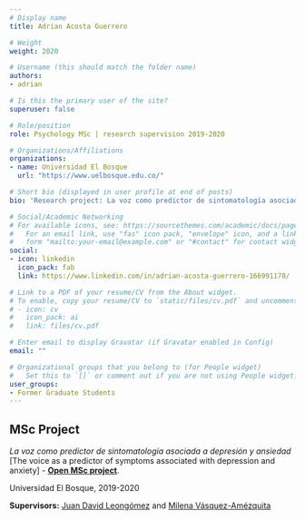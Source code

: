 ```yaml
---
# Display name
title: Adrian Acosta Guerrero

# Weight
weight: 2020

# Username (this should match the folder name)
authors:
- adrian

# Is this the primary user of the site?
superuser: false

# Role/position
role: Psychology MSc | research supervision 2019-2020

# Organizations/Affiliations
organizations:
- name: Universidad El Bosque
  url: "https://www.uelbosque.edu.co/"

# Short bio (displayed in user profile at end of posts)
bio: 'Research project: La voz como predictor de sintomatología asociada a depresión y ansiedad'

# Social/Academic Networking
# For available icons, see: https://sourcethemes.com/academic/docs/page-builder/#icons
#   For an email link, use "fas" icon pack, "envelope" icon, and a link in the
#   form "mailto:your-email@example.com" or "#contact" for contact widget.
social:
- icon: linkedin
  icon_pack: fab
  link: https://www.linkedin.com/in/adrian-acosta-guerrero-166991178/

# Link to a PDF of your resume/CV from the About widget.
# To enable, copy your resume/CV to `static/files/cv.pdf` and uncomment the lines below.
# - icon: cv
#   icon_pack: ai
#   link: files/cv.pdf

# Enter email to display Gravatar (if Gravatar enabled in Config)
email: ""

# Organizational groups that you belong to (for People widget)
#   Set this to `[]` or comment out if you are not using People widget.
user_groups:
- Former Graduate Students
---
```


## **MSc Project**  

*La voz como predictor de sintomatología asociada a depresión y ansiedad* [The voice as a predictor of symptoms associated with depression and anxiety] - [**Open MSc project**](https://repositorio.unbosque.edu.co/handle/20.500.12495/4416).

Universidad El Bosque, 2019-2020

**Supervisors:** [Juan David Leongómez](/en/#about) and [Milena Vásquez-Amézquita](/en/author/milena-vasquez-amezquita/)
